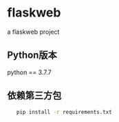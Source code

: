 # flaskweb
a flaskweb project

## Python版本 
   python == 3.7.7

## 依赖第三方包

```bash
   pip install -r requirements.txt
```
